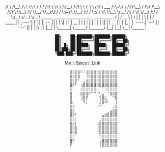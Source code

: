 
<center>                                 
     /\  \                  /\__\                  /\  \             
     \:\  \                /:/  /                 /::\  \            
      \:\  \              /:/__/                 /:/\:\  \           
      /::\  \            /::\  \ ___            /::\~\:\  \          
     /:/\:\__\          /:/\:\  /\__\          /:/\:\ \:\__\         
    /:/  \/__/          \/__\:\/:/  /          \:\~\:\ \/__/         
    /:/  /                    \::/  /            \:\ \:\__\           
    \/__/                     /:/  /              \:\ \/__/           
                            /:/  /                \:\__\             
                            \/__/                  \/__/   
      ______   ______    _______   __  .__   __.   _______ 
     /      | /  __  \  |       \ |  | |  \ |  |  /  _____|
    |  ,----'|  |  |  | |  .--.  ||  | |   \|  | |  |  __  
    |  |     |  |  |  | |  |  |  ||  | |  . `  | |  | |_ | 
    |  `----.|  `--'  | |  '--'  ||  | |  |\   | |  |__| | 
     \______| \______/  |_______/ |__| |__| \__|  \______|
     
             ██╗    ██╗███████╗███████╗██████╗ 
             ██║    ██║██╔════╝██╔════╝██╔══██╗
             ██║ █╗ ██║█████╗  █████╗  ██████╔╝
             ██║███╗██║██╔══╝  ██╔══╝  ██╔══██╗
             ╚███╔███╔╝███████╗███████╗██████╔╝
             
<a href="https://www.youtube.com/watch?v=dQw4w9WgXcQ" target="_blank">My ✨Spicy✨ Link</a>     
         

              ⣿⣿⣿⣿⠏⠌⣾⣿⣿⣿⣿⣿⣿⣿⣿⣿⣿⣿
              ⣿⣿⣿⣿⠀⠀⠸⠿⣿⣿⣿⣿⣿⣿⣿⣿⣿⣿
              ⣿⣿⣿⠃⠀⣠⣾⣿⣿⣿⣿⣿⣿⣿⣿⣿⣿⣿
              ⣿⡿⠃⠀⢰⣿⣿⣿⣿⣿⣿⣿⣿⣿⣿⣿⣿⣿
              ⣿⠃⠀⠀⣾⣿⣿⣿⣿⣿⣦⠀⠈⠻⣿⣿⣿⣿
              ⣿⠀⠀⠀⣿⣿⣿⠟⠉⠉⠉⢃⣤⠀⠈⢿⣿⣿
              ⣿⠀⠀⠀⢸⣿⡟⠀⠀⠀⠀⢹⣿⣧⠀⠀⠙⣿
              ⣿⡆⠀⠀⠈⠻⡅⠀⠀⠀⠀⣸⣿⠿⠇⠀⠀⢸
              ⣿⣿⠀⠀⠀⠀⠀⠀⠀⠀⠔⠛⠁⠀⠀⠀⣠⣿
              ⣿⣿⠀⠀⠀⠀⠀⠀⠀⠀⠀⠀⠀⠀⢀⣴⣿⣿
              ⣿⣿⠃⠀⠀⠀⠀⠀⠀⠀⠀⠀⣠⣾⣿⣿⣿⣿
              ⣿⣿⡇⠀⠀⠀⠀⠀⠀⠀⠀⣠⣿⣿⣿⣿⣿⣿
              ⣿⣿⡇⠀⠀⠀⠀⠀⠀⠀⢰⣿⣿⣿⣿⣿⣿⣿
              ⣿⣿⣿⠀⠀⠀⠀⠀⠀⠀⢸⣿⣿⣿⣿⣿⣿⣿
              ⣿⣿⣿⠀⠀⠀⠀⠀⠀⠀⠘⣿⣿⣿⣿⣿⣿⣿
              ⣿⣿⠁⠀⠀⠀⠀⠀⠀⠀⠀⢹⣿⣿⣿⣿⣿⣿
              ⣿⠟⠀⠀⠀⠀⠀⠀⠀⠀⠀⢠⣿⣿⣿⣿⣿⣿
              ⡟⠁⠀⠀⠀⠀⠀⠀⠀⠀⠀⢸⣿⣿⣿⣿⣿⣿
  </center>
